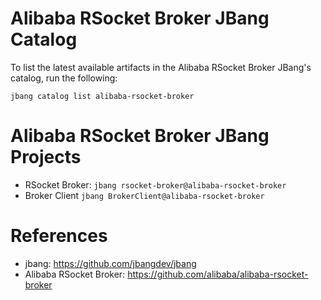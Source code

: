 Alibaba RSocket Broker JBang Catalog
=========================================

To list the latest available artifacts in the Alibaba RSocket Broker JBang's catalog, run the following:

```
jbang catalog list alibaba-rsocket-broker
```

# Alibaba RSocket Broker JBang Projects

* RSocket Broker: `jbang rsocket-broker@alibaba-rsocket-broker`
* Broker Client `jbang BrokerClient@alibaba-rsocket-broker`

# References

* jbang: https://github.com/jbangdev/jbang
* Alibaba RSocket Broker: https://github.com/alibaba/alibaba-rsocket-broker

